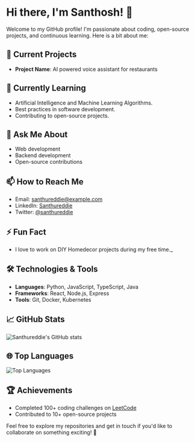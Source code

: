 # Hi there, I'm Santhosh! 👋

Welcome to my GitHub profile! I'm passionate about coding, open-source projects, and continuous learning. Here is a bit about me:

## 🔭 Current Projects
- **Project Name**: AI powered voice assistant for restaurants 

## 🌱 Currently Learning
- Artificial Intelligence and Machine Learning Algorithms.
- Best practices in software development.
- Contributing to open-source projects.

## 💬 Ask Me About
- Web development
- Backend development
- Open-source contributions

## 📫 How to Reach Me
- Email: [santhureddie@example.com](mailto:santhureddie@gmail.com)
- LinkedIn: [Santhureddie](https://www.linkedin.com/in/santhureddie/)
- Twitter: [@santhureddie](https://twitter.com/santhureddie)

## ⚡ Fun Fact
- I love to work on DIY Homedecor projects during my free time._

## 🛠️ Technologies & Tools
- **Languages**: Python, JavaScript, TypeScript, Java
- **Frameworks**: React, Node.js, Express
- **Tools**: Git, Docker, Kubernetes

## 📈 GitHub Stats
![Santhureddie's GitHub stats](https://github-readme-stats.vercel.app/api?username=santhureddie&show_icons=true&theme=radical)

## 🌐 Top Languages
![Top Languages](https://github-readme-stats.vercel.app/api/top-langs/?username=santhureddie&layout=compact&theme=radical)

## 🏆 Achievements
- Completed 100+ coding challenges on [LeetCode](https://leetcode.com/santhureddie/)
- Contributed to 10+ open-source projects

Feel free to explore my repositories and get in touch if you'd like to collaborate on something exciting! 🚀
